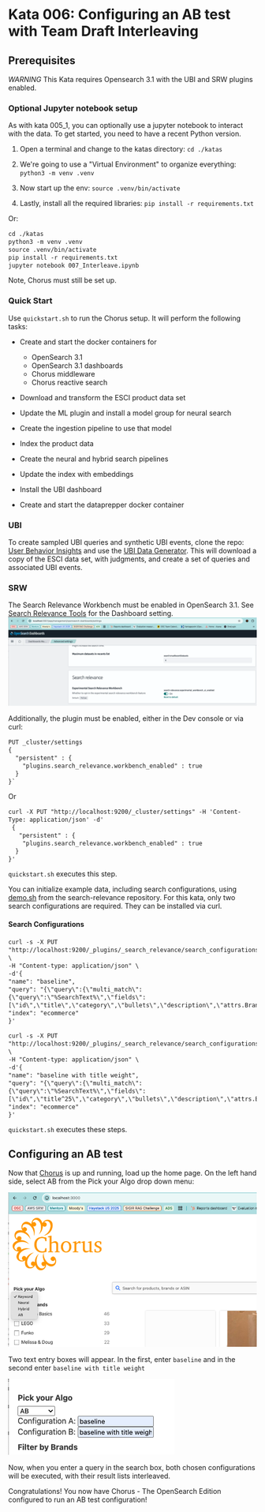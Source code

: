 # Kata 006: Configuring an AB test with Team Draft Interleaving


## Prerequisites
_WARNING_  This Kata requires Opensearch 3.1 with the UBI and SRW plugins enabled.

### Optional Jupyter notebook setup
As with kata 005_1, you can optionally use a jupyter notebook to interact with the data.
To get started, you need to have a recent Python version.

1. Open a terminal and change to the katas directory: `cd ./katas`

1. We're going to use a "Virtual Environment" to organize everything: `python3 -m venv .venv`

1. Now start up the env: `source .venv/bin/activate`

1. Lastly, install all the required libraries: `pip install -r requirements.txt`

Or:

```
cd ./katas
python3 -m venv .venv
source .venv/bin/activate
pip install -r requirements.txt
jupyter notebook 007_Interleave.ipynb
```
Note, Chorus must still be set up.

### Quick Start
Use `quickstart.sh` to run the Chorus setup. It will perform the following tasks:
* Create and start the docker containers for
  * OpenSearch 3.1
  * OpenSearch 3.1 dashboards
  * Chorus middleware
  * Chorus reactive search

* Download and transform the ESCI product data set
* Update the ML plugin and install a model group for neural search
* Create the ingestion pipeline to use that model
* Index the product data
* Create the neural and hybrid search pipelines
* Update the index with embeddings
* Install the UBI dashboard
* Create and start the dataprepper docker container

### UBI

To create sampled UBI queries and synthetic UBI events, clone the repo:
[User Behavior Insights](https://github.com/opensearch-project/user-behavior-insights/)
and use the 
[UBI Data Generator](https://github.com/opensearch-project/user-behavior-insights/tree/main/ubi-data-generator).
This will download a copy of the ESCI data set, with judgments, and create a set of queries and associated UBI events.

### SRW

The Search Relevance Workbench must be enabled in OpenSearch 3.1. See [Search Relevance Tools](https://github.com/opensearch-project/dashboards-search-relevance) 
for the Dashboard setting.
![SRW Setting](images/007_SRW_setting.png)

Additionally, the plugin must be enabled, either in the Dev console or via curl:

```
PUT _cluster/settings
{
  "persistent" : {
    "plugins.search_relevance.workbench_enabled" : true
  }
}`
```
Or
```
curl -X PUT "http://localhost:9200/_cluster/settings" -H 'Content-Type: application/json' -d'
 {
   "persistent" : {
    "plugins.search_relevance.workbench_enabled" : true
  }
}'
```
`quickstart.sh` executes this step.

You can initialize example data, including search configurations, using 
[demo.sh](https://github.com/opensearch-project/search-relevance/blob/main/src/test/scripts/demo.sh)
from the search-relevance repository. For this kata, only two search configurations are required. They can be installed via curl.

#### Search Configurations
```
curl -s -X PUT "http://localhost:9200/_plugins/_search_relevance/search_configurations" \
-H "Content-type: application/json" \
-d'{
"name": "baseline",
"query": "{\"query\":{\"multi_match\":{\"query\":\"%SearchText%\",\"fields\":[\"id\",\"title\",\"category\",\"bullets\",\"description\",\"attrs.Brand\",\"attrs.Color\"]}}}",
"index": "ecommerce"
}'
```

```
curl -s -X PUT "http://localhost:9200/_plugins/_search_relevance/search_configurations" \
-H "Content-type: application/json" \
-d'{
"name": "baseline with title weight",
"query": "{\"query\":{\"multi_match\":{\"query\":\"%SearchText%\",\"fields\":[\"id\",\"title^25\",\"category\",\"bullets\",\"description\",\"attrs.Brand\",\"attrs.Color\"]}}}",
"index": "ecommerce"
}'
```
`quickstart.sh` executes these steps.
## Configuring an AB test

Now that [Chorus](http://localhost:3000/) is up and running, load up the home page.
On the left hand side, select AB from the Pick your Algo drop down menu:

![Pick AB](images/007_choose_ab.png)

Two text entry boxes will appear. In the first, enter `baseline` and in the second enter
`baseline with title weight`

![Enter Configs](images/007_enter_configs.png)

Now, when you enter a query in the search box, both chosen configurations will be executed, with their result lists interleaved.

Congratulations! You now have Chorus - The OpenSearch Edition configured to run an AB test configuration!

